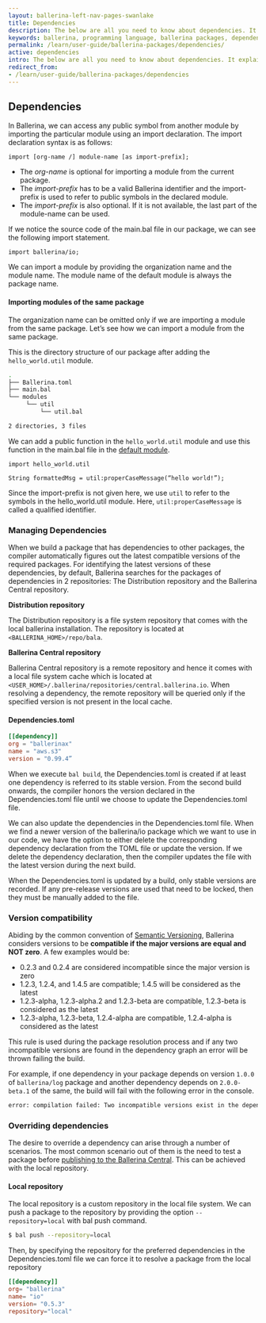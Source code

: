 ```yaml
---
layout: ballerina-left-nav-pages-swanlake
title: Dependencies
description: The below are all you need to know about dependencies. It explains imports and how they can be used in your package.
keywords: ballerina, programming language, ballerina packages, dependencies, importing modules
permalink: /learn/user-guide/ballerina-packages/dependencies/
active: dependencies
intro: The below are all you need to know about dependencies. It explains imports and how they can be used in your package.
redirect_from:
- /learn/user-guide/ballerina-packages/dependencies
---
```


## Dependencies

In Ballerina, we can access any public symbol from another module by importing the particular module using an import declaration. The import declaration syntax is as follows:

```bal
import [org-name /] module-name [as import-prefix];
```

*   The _org-name_ is optional for importing a module from the current package.
*   The _import-prefix_ has to be a valid Ballerina identifier and the import-prefix is used to refer to public symbols in the declared module.
*   The _import-prefix_ is also optional. If it is not available, the last part of the module-name can be used.

If we notice the source code of the main.bal file in our package, we can see the following import statement.

```bal
import ballerina/io;
```

We can import a module by providing the organization name and the module name. The module name of the default module is always the package name.

#### Importing modules of the same package

The organization name can be omitted only if we are importing a module from the same package. Let’s see how we can import a module from the same package.

This is the directory structure of our package after adding the `hello_world.util` module.
```bash
.
├── Ballerina.toml
├── main.bal
└── modules
     └── util
         └── util.bal

2 directories, 3 files
```
We can add a public function in the `hello_world.util` module and use this function in the main.bal file in the [default module](/learn/user-guide/ballerina-packages/modules#default-module).

```bal
import hello_world.util

String formattedMsg = util:properCaseMessage(“hello world!”);
```

Since the import-prefix is not given here, we use `util` to refer to the symbols in the hello_world.util module. Here, `util:properCaseMessage` is called a qualified identifier.

### Managing Dependencies

When we build a package that has dependencies to other packages, the compiler automatically figures out the latest compatible versions of the required packages. 
For identifying the latest versions of these dependencies, by default, Ballerina searches for the packages of dependencies in 2 repositories: The Distribution repository and the Ballerina Central repository.

**Distribution repository**

The Distribution repository is a file system repository that comes with the local ballerina installation. The repository is located at `<BALLERINA_HOME>/repo/bala`.

**Ballerina Central repository**

Ballerina Central repository is a remote repository and hence it comes with a local file system cache which is located at `<USER_HOME>/.ballerina/repositories/central.ballerina.io`. When resolving a dependency, the remote repository will be queried only if the specified version is not present in the local cache.

#### Dependencies.toml
```toml
[[dependency]]
org = "ballerinax"
name = "aws.s3"
version = "0.99.4”
```

When we execute `bal build`, the Dependencies.toml is created if at least one dependency is referred to its stable version. From the second build onwards, the compiler honors the version declared in the Dependencies.toml file until we choose to update the Dependencies.toml file.

We can also update the dependencies in the Dependencies.toml file. When we find a newer version of the ballerina/io package which we want to use in our code, we have the option to either delete the corresponding dependency declaration from the TOML file or update the version. If we delete the dependency declaration, then the compiler updates the file with the latest version during the next build.

When the Dependencies.toml is updated by a build, only stable versions are recorded. If any pre-release versions are used that need to be locked, then they must be manually added to the file.


### Version compatibility

Abiding by the common convention of [Semantic Versioning](https://semver.org/), Ballerina considers versions to be **compatible if the major versions are equal and NOT zero**.
A few examples would be:

*   0.2.3 and 0.2.4 are considered incompatible since the major version is zero
*   1.2.3, 1.2.4, and 1.4.5 are compatible; 1.4.5 will be considered as the latest
*   1.2.3-alpha, 1.2.3-alpha.2 and 1.2.3-beta are compatible, 1.2.3-beta is considered as the latest
*   1.2.3-alpha, 1.2.3-beta, 1.2.4-alpha are compatible, 1.2.4-alpha is considered as the latest

This rule is used during the package resolution process and if any two incompatible versions are found in the dependency graph an error will be thrown failing the build.

For example, if one dependency in your package depends on version `1.0.0` of `ballerina/log` package and another dependency depends on `2.0.0-beta.1` of the same, the build will fail with the following error in the console.

```bash
error: compilation failed: Two incompatible versions exist in the dependency graph: ballerina/log versions: 1.0.0, 2.0.0-beta.1
```

### Overriding dependencies

The desire to override a dependency can arise through a number of scenarios. The most common scenario out of them is the need to test a package 
before [publishing to the Ballerina Central](/learn/user-guide/ballerina-packages/sharing-a-library-package#publishing-a-library-package-to-ballerina-central). 
This can be achieved with the local repository.

#### Local repository

The local repository is a custom repository in the local file system. We can push a package to the repository by providing the option `--repository=local` with bal push command.

```bash
$ bal push --repository=local
```

Then, by specifying the repository for the preferred dependencies in the Dependencies.toml file we can force it to resolve a package from the local repository

```toml
[[dependency]]
org= "ballerina"
name= "io"
version= "0.5.3"
repository="local"
```